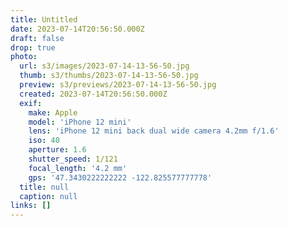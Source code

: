 ```yaml
---
title: Untitled
date: 2023-07-14T20:56:50.000Z
draft: false
drop: true
photo:
  url: s3/images/2023-07-14-13-56-50.jpg
  thumb: s3/thumbs/2023-07-14-13-56-50.jpg
  preview: s3/previews/2023-07-14-13-56-50.jpg
  created: 2023-07-14T20:56:50.000Z
  exif:
    make: Apple
    model: 'iPhone 12 mini'
    lens: 'iPhone 12 mini back dual wide camera 4.2mm f/1.6'
    iso: 40
    aperture: 1.6
    shutter_speed: 1/121
    focal_length: '4.2 mm'
    gps: '47.3430222222222 -122.825577777778'
  title: null
  caption: null
links: []
---
```

